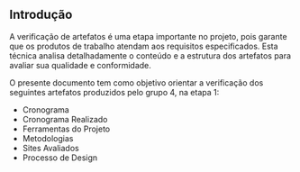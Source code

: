 ## Introdução
A verificação de artefatos é uma etapa importante no projeto, pois garante que os produtos de trabalho atendam aos requisitos especificados. Esta técnica analisa detalhadamente o conteúdo e a estrutura dos artefatos para avaliar sua qualidade e conformidade.

O presente documento tem como objetivo orientar a verificação dos seguintes artefatos produzidos pelo grupo 4, na etapa 1:

- Cronograma
- Cronograma Realizado
- Ferramentas do Projeto
- Metodologias
- Sites Avaliados
- Processo de Design